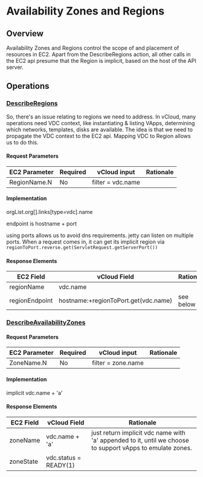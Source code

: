 # Availability Zones and Regions

## Overview

Availability Zones and Regions control the scope of and placement of resources in EC2.   Apart from the DescribeRegions action, all other calls in the EC2 api presume that the Region is implicit, based on the host of the API server.

## Operations


### [DescribeRegions](http://docs.amazonwebservices.com/AWSEC2/2009-10-31/APIReference/ApiReference-query-DescribeRegions.html)

So, there's an issue relating to regions we need to address.  In vCloud, many operations need VDC context, like instantiating & listing VApps, determining which networks, templates, disks are available. The idea is that we need to propagate the VDC context to the EC2 api.
Mapping VDC to Region allows us to do this.

#### Request Parameters


EC2 Parameter | Required | vCloud input | Rationale
------------ | --------------- | --------------- | ---------
RegionName.N | No | filter = vdc.name | 

#### Implementation
orgList.org[].links[type=vdc].name

endpoint is hostname + port

using ports allows us to avoid dns requirements.  jetty can listen on multiple ports.  When a request comes in, it can get its implicit region via `regionToPort.reverse.get(ServletRequest.getServerPort())`

#### Response Elements

EC2 Field | vCloud Field | Rationale
------------ | --------------- | ---------
regionName | vdc.name | 
regionEndpoint | hostname:+regionToPort.get(vdc.name) | see below



### [DescribeAvailabilityZones](http://docs.amazonwebservices.com/AWSEC2/2009-10-31/APIReference/ApiReference-query-DescribeAvailabilityZones.html)

#### Request Parameters

EC2 Parameter | Required | vCloud input | Rationale
------------ | --------------- | --------------- | ---------
ZoneName.N | No | filter = zone.name | 

#### Implementation
implicit vdc.name + 'a'

#### Response Elements

EC2 Field | vCloud Field | Rationale
------------ | --------------- | ---------
zoneName | vdc.name + 'a'| just return implicit vdc name with 'a' appended to it, until we choose to support vApps to emulate zones.
zoneState | vdc.status = READY(1) | 
